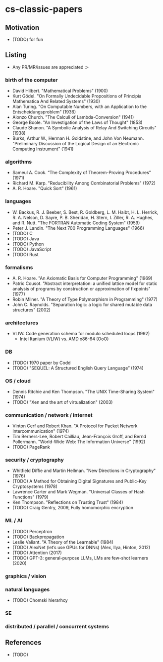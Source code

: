 # cs-classic-papers

## Motivation
- (TODO) for fun

## Listing
- Any PR/MR/issues are appreciated :>

### birth of the computer
- David Hilbert. "Mathematical Problems" (1900)
- Kurt Gödel. "On Formally Undecidable Propositions of Principia Mathematica And Related Systems" (1930)
- Alan Turing. "On Computable Numbers, with an Application to the Entscheidungsproblem" (1936)
- Alonzo Church. "The Calculi of Lambda-Conversion" (1941)
- George Boole. "An Investigation of the Laws of Thought" (1853)
- Claude Shanon. "A Symbolic Analysis of Relay And Switching Circuits" (1938)
- Burks, Arthur W., Herman H. Goldstine, and John Von Neumann. "Preliminary Discussion of the Logical Design of an Electronic Computing Instrument" (1941)

### algorithms
- Sameul A. Cook. “The Complexity of Theorem-Proving Procedures” (1971)
- Richard M. Karp. "Reducibility Among Combinatorial Problems" (1972)
- A. R. Hoare. "Quick Sort" (1961)

### languages
- W. Backus, R. J. Beeber, S. Best, R. Goldberg, L. M. Haibt, H. L. Herrick, R. A. Nelson, D. Sayre, P. B. Sheridan, H. Stern, I. Ziller, R. A. Hughes, and R. Nutt. "The FORTRAN Automatic Coding System" (1959)
- Peter J. Landin. "The Next 700 Programming Languages" (1966)
- (TODO) C
- (TODO) Java
- (TODO) Python
- (TODO) JavaScript
- (TODO) Rust

### formalisms
- A. R. Hoare. "An Axiomatic Basis for Computer Programming" (1969)
- Patric Cousot. "Abstract interpretation: a unified lattice model for static analysis of programs by construction or approximation of fixpoints" (1977)
- Robin Milner. "A Theory of Type Polymorphism in Programming" (1977) 
- John C. Raynolds. "Separation logic: a logic for shared mutable data structures" (2002)

### architectures
- VLIW: Code generation schema for modulo scheduled loops (1992)
  - Intel Itanium (VLIW) vs. AMD x86-64 (OoO)

### DB
- (TODO) 1970 paper by Codd 
- (TODO) "SEQUEL: A Structured English Query Language” (1974)

### OS / cloud
- Dennis Ritchie and Ken Thompson. "The UNIX Time-Sharing System" (1974)
- (TODO) "Xen and the art of virtualization" (2003)

### communication / network / internet
- Vinton Cerf and Robert Khan. "A Protocol for Packet Network Intercommunication" (1974)
- Tim Berners-Lee, Robert Cailliau, Jean-François Groff, and Bernd Pollermann. "World-Wide Web: The Information Universe" (1992)
- (TODO) PageRank

### security / cryptography
- Whitfield Diffie and Martin Hellman. "New Directions in Cryptography" (1976)
- (TODO) A Method for Obtaining Digital Signatures and Public-Key Cryptosystems (1978)
- Lawrence Carter and Mark Wegman. "Universal Classes of Hash Functions" (1979)
- Ken Thompson. "Reflections on Trusting Trust" (1984)
- (TODO) Craig Gentry, 2009, Fully homomorphic encryption

### ML / AI
- (TODO) Perceptron
- (TODO) Backpropagation
- Leslie Valiant. "A Theory of the Learnable" (1984)
- (TODO) AlexNet (let’s use GPUs for DNNs) (Alex, Ilya, Hinton, 2012)
- (TODO) Attention (2017)
- (TODO) GPT-3: general-purpose LLMs, LMs are few-shot learners (2020)

### graphics / vision

### natural languages
- (TODO) Chomski hierarhcy

### SE

### distributed / parallel / concurrent systems

## References
- (TODO)